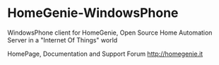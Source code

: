 HomeGenie-WindowsPhone
======================

WindowsPhone client for HomeGenie, Open Source Home Automation Server in a "Internet Of Things" world

HomePage, Documentation and Support Forum
http://homegenie.it

